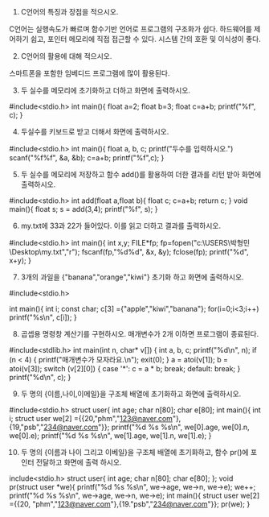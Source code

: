 1. C언어의 특징과 장점을 적으시오.

C언어는 실행속도가 빠르며 함수기반 언어로 프로그램의 구조화가 쉽다. 하드웨어를 제어하기 쉽고, 포인터 메모리에 직접 접근할 수 있다. 시스템 간의 호환 및
이식성이 좋다.

2. C언어의 활용에 대해 적으시오. 

스마트폰을 포함한 임베디드 프로그램에 많이 활용된다.

3. 두 실수를 메모리에 초기화하고 더하고 화면에 출력하시오.

#include<stdio.h>
int main(){
float a=2;
float b=3;
float c=a+b;
printf("%f", c);
}

4. 두실수를 키보드로 받고 더해서 화면에 출력하시오.

#include<stdio.h>
int main(){
float a, b, c;
printf("두수를 입력하시오.")
scanf("%f%f", &a, &b);
c=a+b;
printf("%f",c);
}

5. 두 실수를 메모리에 저장하고 함수 add()를 활용하여 더한 결과를 리턴 받아 화면에 출력하시오.

#include<stdio.h>
int add(float a,float b){
float c;
c=a+b;
return c;
}
void main(){
float s;
s = add(3,4);
printf("%f", s);
}

6. my.txt에 33과 22가 들어있다. 이를 읽고 더하고 결과를 출력하시오.

#include<stdio.h>
int main(){
int x,y;
FILE*fp;
fp=fopen("c:\\USERS\\박형민\\Desktop\\my.txt","r");
fscanf(fp,"%d%d", &x, &y);
fclose(fp);
printf("%d", x+y);
}

7. 3개의 과일을 {"banana","orange","kiwi"} 초기화 하고 화면에 출력하시오.

#include<stdio.h>

int main(){
int i;
const char; c[3] ={"apple","kiwi","banana"};
for(i=0;i<3;i++)
printf("%s\n", c[i]);
}

8. 곱셉용 명령창 계산기를 구현하시오. 매개변수가 2개 이하면 프로그램이 종료된다.

#include<stdlib.h>
int main(int n, char* v[]) {
int a, b, c;
printf("%d\n", n);
if (n < 4) {
printf("매개변수가 모자라요.\n");
exit(0);
}
a = atoi(v[1]);
b = atoi(v[3]);
switch (v[2][0]) {
case '*': c = a * b; break;
default: break;
}
printf("%d\n", c);
}

9. 두 명의 {이름,나이,이메일}을 구조체 배열에 초기화하고 화면에 출력하시오.

#include<stdio.h>
struct user{
int age;
char n[80];
char e[80];
int main(){
int i;
struct user we[2] ={{20,"phm","123@naver.com"},{19,"psb","234@naver.com"}};
printf("%d %s %s\n", we[0].age, we[0].n, we[0].e);
printf("%d %s %s\n", we[1].age, we[1].n, we[1].e);
}


10. 두 명의 {이름과 나이 그리고 이베일}을 구조체 배열에 초기화하고, 함수 pr()에 포인터 전달하고 화면에 출력 하시오.

include<stdio.h>
struct user{
int age;
char n[80];
char e[80];
};
void pr(struct user *we){
printf("%d %s %s\n", we->age, we->n, we->e);
we++;
printf("%d %s %s\n", we->age, we->n, we->e);
int main(){
struct user we[2] ={{20, "phm","123@naver.com"},{19."psb","234@naver.com"}};
pr(we);
}
